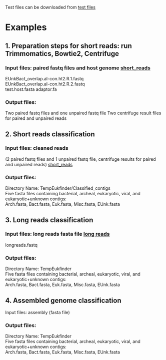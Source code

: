  Test files can be downloaded from [test files](https://perun.biochem.dal.ca/Metagenomics-Scavenger/test_files/)

# Examples

## 1. Preparation steps for short reads: run Trimmomatics, Bowtie2, Centrifuge
###   Input files: paired fastq files and host genome [short_reads](https://perun.biochem.dal.ca/Metagenomics-Scavenger/test_files/short_reads_workflow/)
   EUnkBact_overlap.al-con.ht2.R.1.fastq <br>
   EUnkBact_overlap.al-con.ht2.R.2.fastq	<br>
   test.host.fasta 
   adaptor.fa
   <br>
###   Output files:
Two paired fastq files and one unpaired fastq file
Two centrifuge result files for paired and unpaired reads

## 2. Short reads classification
###   Input files: cleaned reads 
(2 paired fastq files and 1 unpaired fastq file, centrifuge results for paired and unpaired reads)  [short_reads](https://perun.biochem.dal.ca/Metagenomics-Scavenger/test_files/short_reads_workflow/)
<br>
###   Output files:
Directory Name: TempEukfinder/Classified_contigs
<br>
Five fasta files containing bacterial, archeal, eukaryotic, viral, and eukaryotic+unknown contigs:
<br>
Arch.fasta, Bact.fasta, Euk.fasta, Misc.fasta, EUnk.fasta 
<br>

## 3. Long reads classification
###   Input files: long reads fasta file [long reads](https://perun.biochem.dal.ca/Metagenomics-Scavenger/test_files/long_reads_workflow/)
   longreads.fastq <br>
   
###   Output files:

Directory Name: TempEukfinder
<br>
Five fasta files containing bacterial, archeal, eukaryotic, viral, and eukaryotic+unknown contigs:
<br>
Arch.fasta, Bact.fasta, Euk.fasta, Misc.fasta, EUnk.fasta 
<br>

## 4. Assembled genome classification
   Input files: assembly (fasta file) <br>



###   Output files:

Directory Name: TempEukfinder
<br>
Five fasta files containing bacterial, archeal, eukaryotic, viral, and eukaryotic+unknown contigs:
<br>
Arch.fasta, Bact.fasta, Euk.fasta, Misc.fasta, EUnk.fasta    
<br>
